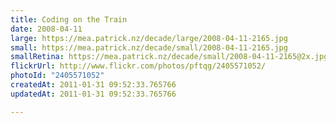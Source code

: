 ```yaml
---
title: Coding on the Train
date: 2008-04-11
large: https://mea.patrick.nz/decade/large/2008-04-11-2165.jpg
small: https://mea.patrick.nz/decade/small/2008-04-11-2165.jpg
smallRetina: https://mea.patrick.nz/decade/small/2008-04-11-2165@2x.jpg
flickrUrl: http://www.flickr.com/photos/pftqg/2405571052/
photoId: "2405571052"
createdAt: 2011-01-31 09:52:33.765766
updatedAt: 2011-01-31 09:52:33.765766

---
```


